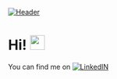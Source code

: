 [![Header](https://user-images.githubusercontent.com/22766407/111681774-a492b400-8849-11eb-9ba7-1605549957b3.png "Header")](https://cheems72.herokuapp.com/)

# Hi! <img src="https://raw.githubusercontent.com/MartinHeinz/MartinHeinz/master/wave.gif" width="30px">


<!--
**ulti72/ulti72** is a ✨ _special_ ✨ repository because its `README.md` (this file) appears on your GitHub profile.

<!-- Actual text -->

<!-- Actual text -->

You can find me on [![LinkedIN][1.2]][1] 

<!-- Icons -->

[1.2]: https://raw.githubusercontent.com/MartinHeinz/MartinHeinz/master/linkedin-3-16.png (don't click me)

<!-- Links to your social media accounts -->

[1]: https://www.linkedin.com/in/ulti72/
